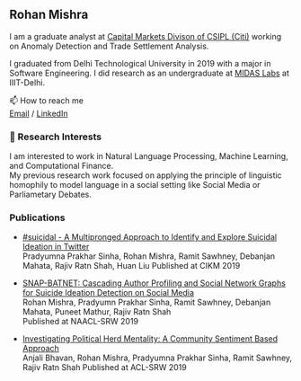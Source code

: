 ## Rohan Mishra

I am a graduate analyst at [Capital Markets Divison of CSIPL (Citi)](https://www.citigroup.com/citi/) working on Anomaly Detection and Trade Settlement Analysis.

I graduated from Delhi Technological University in 2019 with a major in Software Engineering. I did research as an undergraduate at [MIDAS Labs](http://midas.iiitd.edu.in/) at IIIT-Delhi.

📫 How to reach me  
    [Email](mailto://rohan.mishra1997@gmail.com) / [LinkedIn](https://www.linkedin.com/in/rohan-mishra-a80a5b119/) 

### 🌱 Research Interests  
I am interested to work in Natural Language Processing, Machine Learning, and Computational Finance.  
My previous research work focused on applying the principle of linguistic homophily to model language in a social setting like Social Media or Parliametary Debates.

### Publications 

- [#suicidal - A Multipronged Approach to Identify and Explore Suicidal Ideation in Twitter](https://dl.acm.org/doi/10.1145/3357384.3358060)  
      Pradyumna Prakhar Sinha, Rohan Mishra, Ramit Sawhney, Debanjan Mahata, Rajiv Ratn Shah, Huan Liu
      Published at CIKM 2019

- [SNAP-BATNET: Cascading Author Profiling and Social Network Graphs for Suicide Ideation Detection on Social Media](https://www.aclweb.org/anthology/N19-3019/)  
      Rohan Mishra, Pradyumn Prakhar Sinha, Ramit Sawhney, Debanjan Mahata, Puneet Mathur, Rajiv Ratn Shah  
      Published at NAACL-SRW 2019
      
- [Investigating Political Herd Mentality: A Community Sentiment Based Approach](https://www.aclweb.org/anthology/P19-2039/)  
      Anjali Bhavan, Rohan Mishra, Pradyumna Prakhar Sinha, Ramit Sawhney, Rajiv Ratn Shah
      Published at ACL-SRW 2019
    
<!--
```markdown
Syntax highlighted code block

# Header 1
## Header 2
### Header 3

- Bulleted
- List

1. Numbered
2. List

**Bold** and _Italic_ and `Code` text

[Link](url) and ![Image](src)
```

For more details see [GitHub Flavored Markdown](https://guides.github.com/features/mastering-markdown/).

### Jekyll Themes

Your Pages site will use the layout and styles from the Jekyll theme you have selected in your [repository settings](https://github.com/RohanMishra97/rohanmishra97/settings). The name of this theme is saved in the Jekyll `_config.yml` configuration file.

### Support or Contact

Having trouble with Pages? Check out our [documentation](https://docs.github.com/categories/github-pages-basics/) or [contact support](https://github.com/contact) and we’ll help you sort it out. -->